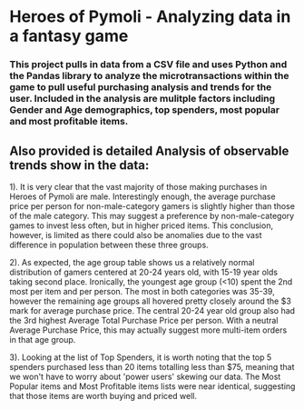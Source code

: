 # Heroes of Pymoli - Analyzing data in a fantasy game

### This project pulls in data from a CSV file and uses Python and the Pandas library to analyze the microtransactions within the game to pull useful purchasing analysis and trends for the user. Included in the analysis are mulitple factors including Gender and Age demographics, top spenders, most popular and most profitable items.

## Also provided is detailed Analysis of observable trends show in the data:

1). It is very clear that the vast majority of those making purchases in Heroes of Pymoli are male. Interestingly enough, the average purchase price per person for non-male-category gamers is slightly higher than those of the male category. This may suggest a preference by non-male-category games to invest less often, but in higher priced items. This conclusion, however, is limited as there could also be anomalies due to the vast difference in population between these three groups. 

2). As expected, the age group table shows us a relatively normal distribution of gamers centered at 20-24 years old, with 15-19 year olds taking second place. Ironically, the youngest age group (<10) spent the 2nd most per item and per person. The most in both categories was 35-39, however the remaining age groups all hovered pretty closely around the $3 mark for average purchase price. The central 20-24 year old group also had the 3rd highest Average Total Purchase Price per person. With a neutral Average Purchase Price, this may actually suggest more multi-item orders in that age group.

3). Looking at the list of Top Spenders, it is worth noting that the top 5 spenders purchased less than 20 items totalling less than $75, meaning that we won't have to worry about 'power users' skewing our data. The Most Popular items and Most Profitable items lists were near identical, suggesting that those items are worth buying and priced well.


